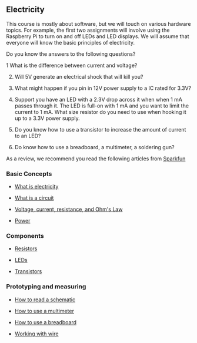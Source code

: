 
## Electricity

This course is mostly about software, but we will touch on various hardware topics. For example, the first two assignments will involve using the Raspberry Pi to turn on and off LEDs and LED displays. We will assume that everyone will know the basic principles of electricity.

Do you know the answers to the following questions?

1 What is the difference between current and voltage?

2. Will 5V generate an electrical shock that will kill you?

3. What might happen if you pin in 12V power supply to a IC rated for 3.3V?

4. Support you have an LED with a 2.3V drop across it when
when 1 mA passes through it. The LED is full-on with 1 mA
and you want to limit the current to 1 mA. 
What size resistor do you
need to use when hooking it up to a 3.3V power supply.

5. Do you know how to use a transistor to increase the amount
of current to an LED?

6. Do know how to use a breadboard, a multimeter, a soldering gun?

As a review, 
we recommend you read the following articles from [Sparkfun](sparkfun.com)

### Basic Concepts

* [What is electricity](https://learn.sparkfun.com/tutorials/what-is-electricity)

* [What is a circuit](https://learn.sparkfun.com/tutorials/what-is-a-circuit)

* [Voltage, current, resistance, and Ohm's Law](https://learn.sparkfun.com/tutorials/voltage-current-resistance-and-ohms-law)

* [Power](https://learn.sparkfun.com/tutorials/electric-power)

### Components

* [Resistors](https://learn.sparkfun.com/tutorials/resistors)

* [LEDs](https://learn.sparkfun.com/tutorials/light-emitting-diodes-leds)

* [Transistors](https://learn.sparkfun.com/tutorials/transistors)

### Prototyping and measuring

* [How to read a schematic](https://learn.sparkfun.com/tutorials/how-to-read-a-schematic)

* [How to use a multimeter](https://learn.sparkfun.com/tutorials/how-to-use-a-multimeter)

* [How to use a breadboard](https://learn.sparkfun.com/tutorials/how-to-use-a-breadboard)

* [Working with wire](https://learn.sparkfun.com/tutorials/working-with-wire)

